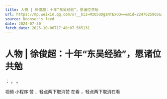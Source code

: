 ```yaml
---
title: 人物 | 徐俊超：十年“东吴经验”，愿诸位共勉
url: https://mp.weixin.qq.com/s?__biz=MzU5ODgzNTExOQ==&mid=2247625965&idx=1&sn=2a9164cf7f2623d4629c0dc012060232
source: Doonsec's feed
date: 2024-07-30
fetch_date: 2025-10-06T17:40:07.565131
---
```


# 人物 | 徐俊超：十年“东吴经验”，愿诸位共勉

：
，
。

视频
小程序
赞
，轻点两下取消赞
在看
，轻点两下取消在看